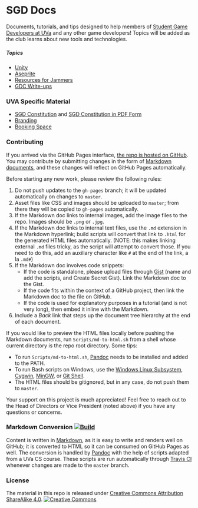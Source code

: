 # SGD Docs

Documents, tutorials, and tips designed to help members of [Student Game Developers at UVa](http://sgd.cs.virginia.edu/) and any other game developers! Topics will be added as the club learns about new tools and technologies.

##### Topics

* [Unity](unity/index.md)
* [Aseprite](aseprite/index.md) 
* [Resources for Jammers](jams/index.md)
* [GDC Write-ups](gdc/index.md)

### UVA Specific Material

* [SGD Constitution](uva/constitution.md) and [SGD Constitution in PDF Form](uva/constitution.pdf)
* [Branding](uva/branding.md)
* [Booking Space](uva/space.md)

### Contributing

If you arrived via the GitHub Pages interface, [the repo is hosted on GitHub](https://github.com/UVASGD/sgd-docs). You may contribute by submitting changes in the form of [Markdown documents](#markdown-conversion-build), and these changes will reflect on GitHub Pages automatically.

Before starting any new work, please review the following rules:
1. Do not push updates to the `gh-pages` branch; it will be updated automatically on changes to `master`.
2. Asset files like CSS and images should be uploaded to `master`; from there they will be copied to `gh-pages` automatically. 
3. If the Markdown doc links to internal images, add the image files to the repo. Images should be `.png` or `.jpg`.
4. If the Markdown doc links to internal text files, use the `.md` extension in the Markdown hyperlink; build scripts will convert that link to `.html` for the generated HTML files automatically. (NOTE: this makes linking external `.md` files tricky, as the script will attempt to convert those. If you need to do this, add an auxiliary character like `#` at the end of the link, a la `.md#`)
5. If the Markdown doc involves code snippets:
	* If the code is standalone, please upload files through [Gist](https://gist.github.com/) (name and add the scripts, and Create Secret Gist). Link the Markdown doc to the Gist.
	* If the code fits within the context of a GitHub project, then link the Markdown doc to the file on GitHub.
	* If the code is used for explanatory purposes in a tutorial (and is not very long), then embed it inline with the Markdown.
6. Include a _Back_ link that steps up the document tree hierarchy at the end of each document.

If you would like to preview the HTML files locally before pushing the Markdown documents, run `Scripts/md-to-html.sh` from a shell whose current directory is the repo root directory. Some tips:

* To run `Scripts/md-to-html.sh`, [Pandoc](#markdown-conversion-build) needs to be installed and added to the PATH.
* To run Bash scripts on Windows, use the [Windows Linux Subsystem](https://msdn.microsoft.com/en-us/commandline/wsl/install_guide), [Cygwin](https://www.cygwin.com/), [MinGW](http://www.mingw.org/), or [Git Shell](https://desktop.github.com/).
* The HTML files should be gitignored, but in any case, do not push them to `master`.

Your support on this project is much appreciated! Feel free to reach out to the Head of Directors or Vice President (noted above) if you have any questions or concerns.

### Markdown Conversion [![Build](https://travis-ci.org/UVASGD/sgd-docs.svg?branch=master)](https://travis-ci.org/UVASGD/sgd-docs)

Content is written in [Markdown](https://daringfireball.net/projects/markdown/), as it is easy to write and renders well on GitHub; it is converted to HTML so it can be consumed on GitHub Pages as well. The conversion is handled by [Pandoc](http://pandoc.org/) with the help of scripts adapted from a UVa CS course. These scripts are run automatically through [Travis CI](https://travis-ci.org/UVASGD/sgd-docs) whenever changes are made to the `master` branch.

### License

The material in this repo is released under [Creative Commons Attribution ShareAlike 4.0](https://creativecommons.org/licenses/by-sa/4.0/legalcode).
[![Creative Commons](https://i.creativecommons.org/l/by-sa/4.0/88x31.png)](https://creativecommons.org/licenses/by-sa/4.0/)
